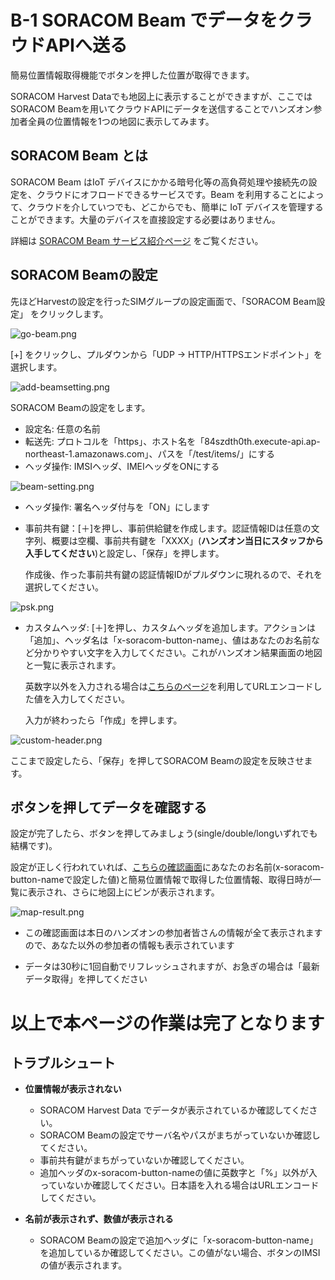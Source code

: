 # B-1 SORACOM Beam でデータをクラウドAPIへ送る

簡易位置情報取得機能でボタンを押した位置が取得できます。

SORACOM Harvest Dataでも地図上に表示することができますが、ここではSORACOM Beamを用いてクラウドAPIにデータを送信することでハンズオン参加者全員の位置情報を1つの地図に表示してみます。

## SORACOM Beam とは

SORACOM Beam はIoT デバイスにかかる暗号化等の高負荷処理や接続先の設定を、クラウドにオフロードできるサービスです。Beam  を利用することによって、クラウドを介していつでも、どこからでも、簡単に IoT  デバイスを管理することができます。大量のデバイスを直接設定する必要はありません。



詳細は [SORACOM Beam サービス紹介ページ](https://soracom.jp/services/beam/) をご覧ください。

## SORACOM Beamの設定

先ほどHarvestの設定を行ったSIMグループの設定画面で、「SORACOM Beam設定」 をクリックします。

![go-beam.png](https://docs.google.com/drawings/d/e/2PACX-1vRuEF4DnggwpdDWPs81LIL1aAm78asXXrrAwhaaEg0HQotztFb3l7j9M-f11dYV6ztMMjFH1XS1nj2Y/pub?w=407&h=400)

[+] をクリックし、プルダウンから「UDP → HTTP/HTTPSエンドポイント」を選択します。

![add-beamsetting.png](https://docs.google.com/drawings/d/e/2PACX-1vSJlDQcfbK63HkDYaNclIIn13oHmYReE4gEFKMfBZGZsiSsTASY5fPPCbnW9YB7uZNsTQae8Lt0mw9Z/pub?w=620&h=511)

SORACOM Beamの設定をします。

- 設定名: 任意の名前
- 転送先: プロトコルを「https」、ホスト名を「84szdth0th.execute-api.ap-northeast-1.amazonaws.com」、パスを「/test/items/」にする
- ヘッダ操作: IMSIヘッダ、IMEIヘッダをONにする

![beam-setting.png](https://docs.google.com/drawings/d/e/2PACX-1vQXhaVHHeq8_z8CMaZk1OZQdvpr_lQvIz66PpJeEiJgw3icGSU6YGluDIfe79h0TgZROUOM6UQWFXih/pub?w=460&h=714)

* ヘッダ操作: 署名ヘッダ付与を「ON」にします
* 事前共有鍵：[＋]を押し、事前供給鍵を作成します。認証情報IDは任意の文字列、概要は空欄、事前共有鍵を「XXXX」(**ハンズオン当日にスタッフから入手してください**)と設定し、「保存」を押します。
  
  作成後、作った事前共有鍵の認証情報IDがプルダウンに現れるので、それを選択してください。

![psk.png](https://docs.google.com/drawings/d/e/2PACX-1vRhHTp07U28s6n438o_eNRTQtPiCnmxnENot51Tcvw0XIbNUuTVGhlAKjfmFsNARJD6kfcgYAOJif98/pub?w=874&h=834)

* カスタムヘッダ: [＋]を押し、カスタムヘッダを追加します。アクションは「追加」、ヘッダ名は「x-soracom-button-name」、値はあなたのお名前など分かりやすい文字を入力してください。これがハンズオン結果画面の地図と一覧に表示されます。
  
  英数字以外を入力される場合は[こちらのページ](https://tech-unlimited.com/urlencode.html)を利用してURLエンコードした値を入力してください。
  
  入力が終わったら「作成」を押します。

![custom-header.png](https://docs.google.com/drawings/d/e/2PACX-1vQY_6S_Cyq-6fLnYXrZnLUksqNYQDZJmxSHcpJKNI1E6WPrrAGKiQGlFoV9ip6RGo-kfit4JwkNJcex/pub?w=614&h=758)

ここまで設定したら、「保存」を押してSORACOM Beamの設定を反映させます。



<h2>ボタンを押してデータを確認する</h2>

設定が完了したら、ボタンを押してみましょう(single/double/longいずれでも結構です)。


設定が正しく行われていれば、[こちらの確認画面](http://soracom-map-20200307111440-hostingbucket-test.s3-website-ap-northeast-1.amazonaws.com/)にあなたのお名前(x-soracom-button-nameで設定した値)と簡易位置情報で取得した位置情報、取得日時が一覧に表示され、さらに地図上にピンが表示されます。



![map-result.png](https://docs.google.com/drawings/d/e/2PACX-1vROODlnOKy6Ii4y9texBB73dFfFORrDsvp0I-910JQb-Rq0zDMdSqe98sSaClISFn3DFnRzhlkeiMXI/pub?w=956&h=632)



* この確認画面は本日のハンズオンの参加者皆さんの情報が全て表示されますので、あなた以外の参加者の情報も表示されています

* データは30秒に1回自動でリフレッシュされますが、お急ぎの場合は「最新データ取得」を押してください

  

# 以上で本ページの作業は完了となります

## トラブルシュート

* **位置情報が表示されない**
    * SORACOM Harvest Data でデータが表示されているか確認してください。
    * SORACOM Beamの設定でサーバ名やパスがまちがっていないか確認してください。
    * 事前共有鍵がまちがっていないか確認してください。
    * 追加ヘッダのx-soracom-button-nameの値に英数字と「%」以外が入っていないか確認してください。日本語を入れる場合はURLエンコードしてください。
    
* **名前が表示されず、数値が表示される**
    * SORACOM Beamの設定で追加ヘッダに「x-soracom-button-name」を追加しているか確認してください。この値がない場合、ボタンのIMSIの値が表示されます。
